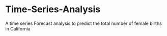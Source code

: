 # Time-Series-Analysis
A time series Forecast analysis to predict the total number of female births in California
